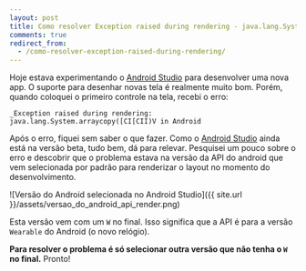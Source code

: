 ```yaml
---
layout: post
title: Como resolver Exception raised during rendering - java.lang.System.arraycopy([CI[CII)V no Android Studio
comments: true
redirect_from:
  - /como-resolver-exception-raised-during-rendering/
---
```




Hoje estava experimentando o [Android Studio][1] para desenvolver uma nova app. O suporte para desenhar novas tela é realmente muito bom. Porém, quando coloquei o primeiro controle na tela, recebi o erro:

`_Exception raised during rendering: java.lang.System.arraycopy([CI[CII)V in Android`

Após o erro, fiquei sem saber o que fazer. Como o [Android Studio][1] ainda está na versão beta, tudo bem, dá para relevar. Pesquisei um pouco sobre o erro e descobrir que o problema estava na versão da API do android que vem selecionada por padrão para renderizar o layout no momento do desenvolvimento.

![Versão do Android selecionada no Android Studio]({{ site.url }}/assets/versao_do_android_api_render.png)

Esta versão vem com um `W` no final. Isso significa que a API é para a versão `Wearable` do Android (o novo relógio).


**Para resolver o problema é só selecionar outra versão que não tenha o `W` no final.** Pronto!


 [1]: https://developer.android.com/sdk/installing/studio.html
